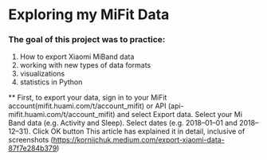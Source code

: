 # Exploring my MiFit Data

### The goal of this project was to practice:

1. How to export Xiaomi MiBand data 
2. working with new types of data formats
3. visualizations
4. statistics in Python

** First, to export your data, sign in to your MiFit account(mifit.huami.com/t/account_mifit) or API (api-mifit.huami.com/t/account_mifit) and select Export data.
Select your Mi Band data (e.g. Activity and Sleep). Select dates (e.g. 2018–01–01 and 2018–12–31). Click OK button
This article has explained it in detail, inclusive of screenshots (https://korniichuk.medium.com/export-xiaomi-data-87f7e284b379) 
